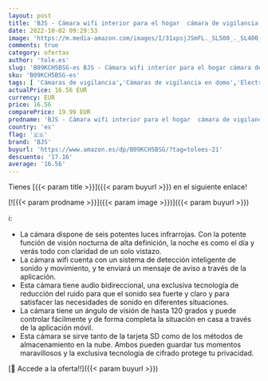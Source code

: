 ```yaml
---
layout: post
title: 'BJS - Cámara wifi interior para el hogar  cámara de vigilancia con detección de movimiento  monitor de bebé compatible con Alexa'
date: 2022-10-02 09:29:53
image: 'https://m.media-amazon.com/images/I/31xpsjJSmFL._SL500_._SL400_.jpg'
comments: true
category: ofertas
author: 'tole.es'
slug: 'B09KCH5BSG-es BJS - Cámara wifi interior para el hogar cámara de...'
sku: 'B09KCH5BSG-es'
tags: [ 'Cámaras de vigilancia','Cámaras de vigilancia en domo','Electrónica','Fotografía y videocámaras','bebé','bjs','🇪🇸', ]
actualPrice: 16.56 EUR
currency: EUR
price: 16.56
comparePrice: 19.99 EUR
prodname: 'BJS - Cámara wifi interior para el hogar  cámara de vigilancia con detección de movimiento  monitor de bebé compatible con Alexa'
country: 'es'
flag: '🇪🇸'
brand: 'BJS'
buyurl: 'https://www.amazon.es/dp/B09KCH5BSG/?tag=tolees-21'
descuento: '17.16'
average: '16.56'
---
```


Tienes [{{< param title >}}]({{< param buyurl >}}) en el siguiente enlace!

[![{{< param prodname >}}]({{< param image >}})]({{< param buyurl >}})

ℹ️:

- La cámara dispone de seis potentes luces infrarrojas. Con la potente función de visión nocturna de alta definición, la noche es como el día y verás todo con claridad de un solo vistazo.
- La cámara wifi cuenta con un sistema de detección inteligente de sonido y movimiento, y te enviará un mensaje de aviso a través de la aplicación.
- Esta cámara tiene audio bidireccional, una exclusiva tecnología de reducción del ruido para que el sonido sea fuerte y claro y para satisfacer las necesidades de sonido en diferentes situaciones.
- La cámara tiene un ángulo de visión de hasta 120 grados y puede controlar fácilmente y de forma completa la situación en casa a través de la aplicación móvil.
- Esta cámara se sirve tanto de la tarjeta SD como de los métodos de almacenamiento en la nube. Ambos pueden guardar tus momentos maravillosos y la exclusiva tecnología de cifrado protege tu privacidad.

[🛒 Accede a la oferta!!]({{< param buyurl >}})
